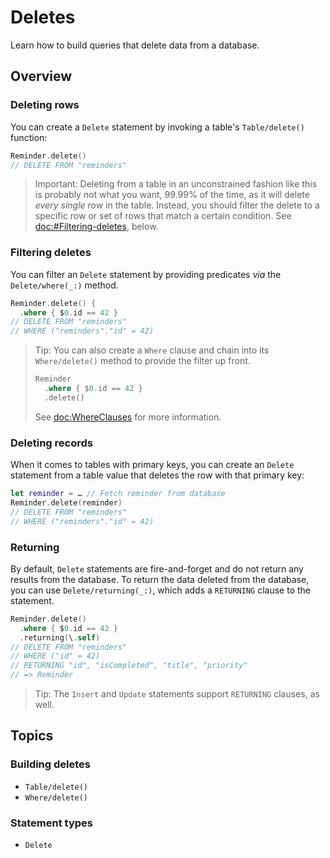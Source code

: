 # Deletes

Learn how to build queries that delete data from a database.

## Overview

### Deleting rows

You can create a ``Delete`` statement by invoking a table's ``Table/delete()`` function:

```swift
Reminder.delete()
// DELETE FROM "reminders"
```

> Important: Deleting from a table in an unconstrained fashion like this is probably not what you
> want, 99.99% of the time, as it will delete _every single row_ in the table. Instead, you should
> filter the delete to a specific row or set of rows that match a certain condition. See
> <doc:#Filtering-deletes>, below.

### Filtering deletes

You can filter an ``Delete`` statement by providing predicates _via_ the ``Delete/where(_:)``
method.

```swift
Reminder.delete() { 
  .where { $0.id == 42 }
// DELETE FROM "reminders"
// WHERE ("reminders"."id" = 42)
```

> Tip: You can also create a ``Where`` clause and chain into its ``Where/delete()`` method to
> provide the filter up front.
>
> ```swift
> Reminder
>   .where { $0.id == 42 }
>   .delete()
> ```
>
> See <doc:WhereClauses> for more information.

### Deleting records

When it comes to tables with primary keys, you can create an ``Delete`` statement from a table value
that deletes the row with that primary key:

```swift
let reminder = … // Fetch reminder from database
Reminder.delete(reminder)
// DELETE FROM "reminders"
// WHERE ("reminders"."id" = 42)
```

### Returning

By default, ``Delete`` statements are fire-and-forget and do not return any results from the
database. To return the data deleted from the database, you can use ``Delete/returning(_:)``, which
adds a `RETURNING` clause to the statement.

```swift
Reminder.delete()
  .where { $0.id == 42 }
  .returning(\.self)
// DELETE FROM "reminders"
// WHERE ("id" = 42)
// RETURNING "id", "isCompleted", "title", "priority"
// => Reminder
```

> Tip: The ``Insert`` and ``Update`` statements support `RETURNING` clauses, as well.

## Topics

### Building deletes

- ``Table/delete()``
- ``Where/delete()``

### Statement types

- ``Delete``
